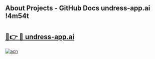 ## About Projects - GitHub Docs undress-app.ai !4m54t

# <h2><a href="https://andorid.site?title=undress-app.ai&ref=19M">🔗👉 🔴 undress-app.ai</a></h2>

[![acn](https://github.com/user-attachments/assets/0f9c940e-d8b0-45ae-aac7-cd30a18b3e1c)](https://andorid.site?title=undress-app.ai&ref=19M)
